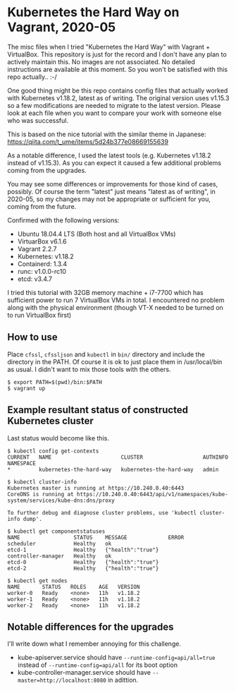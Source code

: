 # Kubernetes the Hard Way on Vagrant, 2020-05

The misc files when I tried "Kubernetes the Hard Way" with Vagrant + VirtualBox.
This repository is just for the record and I don't have any plan to actively maintain this.
No images are not associated. No detailed instructions are available at this moment.
So you won't be satisfied with this repo actually.. :-/

One good thing might be this repo contains config files that actually worked with Kubernetes v1.18.2, latest as of writing.
The original version uses v1.15.3 so a few modifications are needed to migrate to the latest version.
Please look at each file when you want to compare your work with someone else who was successful.

This is based on the nice tutorial with the similar theme in Japanese: https://qiita.com/t_ume/items/5d24b377e08669155639

As a notable difference, I used the latest tools (e.g. Kubernetes v1.18.2 instead of v1.15.3).
As you can expect it caused a few additional problems coming from the upgrades.

You may see some differences or improvements for those kind of cases, possibly.
Of course the term "latest" just means "latest as of writing", in 2020-05,
so my changes may not be appropriate or sufficient for you, coming from the future.

Confirmed with the following versions:

- Ubuntu 18.04.4 LTS (Both host and all VirtualBox VMs)
- VirtuarBox v6.1.6
- Vagrant 2.2.7
- Kubernetes: v1.18.2
- Containerd: 1.3.4
- runc: v1.0.0-rc10
- etcd: v3.4.7

I tried this tutorial with 32GB memory machine + i7-7700 which has sufficient power to run 7 VirtualBox VMs in total.
I encountered no problem along with the physical environment (though VT-X needed to be turned on to run VirtualBox first)


## How to use

Place `cfssl`, `cfssljson` and `kubectl` in `bin/` directory and include the directory in the PATH.
Of course it is ok to just place them in /usr/local/bin as usual. I didn't want to mix those tools with the others.

```
$ export PATH=$(pwd)/bin:$PATH
$ vagrant up
```

## Example resultant status of constructed Kubernetes cluster

Last status would become like this.

```
$ kubectl config get-contexts
CURRENT   NAME                      CLUSTER                   AUTHINFO   NAMESPACE
*         kubernetes-the-hard-way   kubernetes-the-hard-way   admin

$ kubectl cluster-info
Kubernetes master is running at https://10.240.0.40:6443
CoreDNS is running at https://10.240.0.40:6443/api/v1/namespaces/kube-system/services/kube-dns:dns/proxy

To further debug and diagnose cluster problems, use 'kubectl cluster-info dump'.

$ kubectl get componentstatuses
NAME                 STATUS    MESSAGE             ERROR
scheduler            Healthy   ok
etcd-1               Healthy   {"health":"true"}
controller-manager   Healthy   ok
etcd-0               Healthy   {"health":"true"}
etcd-2               Healthy   {"health":"true"}

$ kubectl get nodes
NAME       STATUS   ROLES    AGE   VERSION
worker-0   Ready    <none>   11h   v1.18.2
worker-1   Ready    <none>   11h   v1.18.2
worker-2   Ready    <none>   11h   v1.18.2
```

## Notable differences for the upgrades

I'll write down what I remember annoying for this challenge.

- kube-apiserver.service should have `--runtime-config=api/all=true` instead of `--runtime-config=api/all` for its boot option
- kube-controller-manager.service should have `--master=http://localhost:8080` in adittion.
